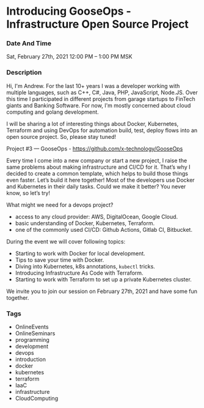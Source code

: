 # Introducing GooseOps - Infrastructure Open Source Project

### Date And Time
Sat, February 27th, 2021 12:00 PM – 1:00 PM MSK

### Description

Hi, I'm Andrew. For the last 10+ years I was a developer working with multiple languages, such as C++, C#, Java, PHP, JavaScript, Node.JS.
Over this time I participated in different projects from garage startups to FinTech giants and Banking Software.
For now, I'm mostly concerned about cloud computing and golang development. 

I will be sharing a lot of interesting things about Docker, Kubernetes, Terraform and using DevOps for automation build, test, deploy flows into an open source project. So, please stay tuned!

Project #3 — GooseOps - https://github.com/x-technology/GooseOps

Every time I come into a new company or start a new project, I raise the same problems about making infrastructure and CI/CD for it.
That’s why I decided to create a common template, which helps to build those things even faster. Let’s build it here together! 
Most of the developers use Docker and Kubernetes in their daily tasks. Could we make it better? You never know, so let’s try!

What might we need for a devops project?

- access to any cloud provider: AWS, DigitalOcean, Google Cloud.
- basic understanding of Docker, Kubernetes, Terraform.
- one of the commonly used CI/CD: Github Actions, Gitlab CI, Bitbucket.

During the event we will cover following topics:
- Starting to work with Docker for local development.
- Tips to save your time with Docker.
- Diving into Kubernetes, k8s annotations, `kubectl` tricks.
- Introducing Infrastructure As Code with Terraform.
- Starting to work with Terraform to set up a private Kubernetes cluster.

We invite you to join our session on February 27th, 2021 and have some fun together.

### Tags

- OnlineEvents
- OnlineSeminars
- programming
- development
- devops
- introduction
- docker
- kubernetes
- terraform
- IaaC
- infrastructure
- CloudComputing


